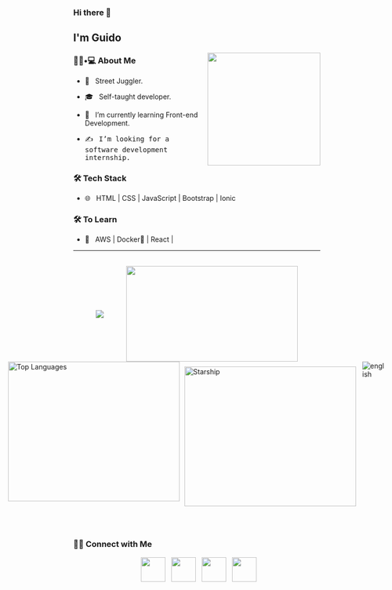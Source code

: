 ### Hi there 👋<h2> I'm Guido</h2>

<img align='right' src="https://github.com/ninjera/ninjera/blob/main/snorlax.gif" width="230" height="230">

<h3> 👨🏻•💻 About Me </h3>



- 🤔 &nbsp; Street Juggler.

- 🎓 &nbsp; Self-taught developer.

- 🌱 &nbsp; I’m currently learning Front-end Development.

- ✍️ &nbsp; <samp>I’m looking for a software development internship.</samp>



<h3>🛠 Tech Stack</h3>


- 🌐 &nbsp; HTML | CSS | JavaScript | Bootstrap | Ionic

<!--
- 💻 &nbsp; Python | Java | C++ | C | MySQL
- 
- 🛢 &nbsp; MySQL | MongoDB

- 🔧 &nbsp; Git | Markdown | Selenium | Tidyverse

- 🖥 &nbsp; Illustrator| Photoshop | InDesign

-->



<h3>🛠 To Learn</h3>

- 🔧 &nbsp; AWS | Docker🐳 | React |

<hr>

<br>

<div style="display: flex; justify-content:space-evenly; align-items: center;>
    <a href=" https://github.com/ninjeraafk/github-readme-stats"> </a>
    <img src="https://github-readme-stats.vercel.app/api?username=ninjeraafk">
    <img src="https://github.com/ninjeraafk/ninjera/blob/main/giphy.gif" width="350" height="195">
</div>

<div style="display: flex; justify-content: center;>

 <a href=" https://github.com/ninjera" style="padding: 10px;">
    <img src="https://github-readme-stats.vercel.app/api/top-langs/?username=ninjeraafk" alt="Top Languages" width="350"
        height="285">
    </a>
    <img src="https://github.com/ninjeraafk/ninjera/blob/main/starship.gif" alt="Starship" width="350" height="285"
        style="padding: 10px;">
    <img align='right' src="https://github.com/ninjeraafk/ninjeraafk/blob/main/english%20mf" alt="english">
</a>
</div>
<br>

<!-- ### coding stats -->
<!--START_SECTION:waka-->

<!--END_SECTION:waka-->
<br>

<h3> 🤝🏻 Connect with Me </h3>

<p align="center">
    &nbsp; <a href="https://twitter.com/ninjera1" target="_blank" rel="noopener noreferrer"><img
            src="https://img.icons8.com/plasticine/100/000000/twitter.png" width="50" /></a>
    &nbsp; <a href="https://www.instagram.com/ninjeraafk" target="_blank" rel="noopener noreferrer"><img
            src="https://img.icons8.com/plasticine/100/000000/instagram-new.png" width="50" /></a>
    &nbsp; <a href="https://www.linkedin.com/in/guidoromerorojas" target="_blank" rel="noopener noreferrer"><img
            src="https://img.icons8.com/plasticine/100/000000/linkedin.png" width="50" /></a>
    &nbsp; <a href="mailto:stupidbydefault@gmail.com" target="_blank" rel="noopener noreferrer"><img
            src="https://img.icons8.com/plasticine/100/000000/gmail.png" width="50" /></a>
